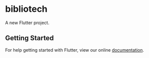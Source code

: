# bibliotech

A new Flutter project.

## Getting Started

For help getting started with Flutter, view our online
[documentation](https://flutter.io/).
